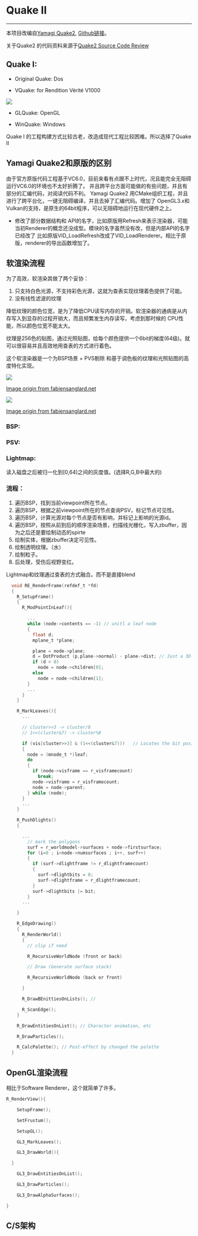 # Quake II
---
本项目改编自[Yamagi Quake2](https://github.com/yquake2/yquake2), [Github链接](https://github.com/yslib/myquake2.git)。

关于Quake2 的代码资料来源于[Quake2 Source Code Review](https://fabiensanglard.net/quake2/index.php)

## Quake I:

- Original Quake: Dos

- VQuake: for Rendition Vérité V1000

![](img/V1000E.jpeg)

- GLQuake: OpenGL

- WinQuake: Windows

Quake I 的工程构建方式比较古老，改造成现代工程比较困难。所以选择了Quake II

## Yamagi Quake2和原版的区别

由于官方原版代码工程基于VC6.0，目前来看有点跟不上时代，况且能完全无阻碍运行VC6.0的环境也不太好折腾了。
并且跨平台方面可能做的有些问题，并且有部分的汇编代码，对阅读代码不利。
Yamagi Quake2 用CMake组织工程，并且进行了跨平台化，一键无阻碍编译，并且去掉了汇编代码。增加了
OpenGL3.x和Vulkan的支持，是原生的64bit程序，可以无阻碍地运行在现代硬件之上。

- 修改了部分数据结构和 API的名字，比如原版用Refresh来表示渲染器，可能当初Renderer的概念还没成型。模块的名字虽然没有改，但是内部API的名字已经改了
比如原版VID_LoadRefresh改成了VID_LoadRenderer。相比于原版，renderer的导出函数增加了。

## 软渲染流程

为了高效，软渲染其做了两个妥协：
1. 只支持白色光源，不支持彩色光源，这就为查表实现纹理着色提供了可能。
2. 没有线性滤波的纹理

降低纹理的颜色位宽，是为了降低CPU读写内存的开销。软渲染器的通病是从内存写入到显存的过程开销大，而且频繁发生内存读写，考虑到那时候的
CPU性能，所以颜色位宽不能太大。

纹理是256色的贴图，通过光照贴图，给每个颜色提供一个6bit的梯度(64级)。就可以很容易并且高效地用查表的方式进行着色。

这个软渲染器是一个为BSP场景 + PVS剔除 和基于调色板的纹理和光照贴图的高度特化实现。

![](img/quake2_palette.jpg)

[Image origin from fabiensanglard.net](https://fabiensanglard.net/quake2/quake2_palette.jpg)

![](img/COLORMAP.jpg)

[Image origin from fabiensanglard.net](https://fabiensanglard.net/fd_proxy/quake2/COLORMAP.jpg)

### BSP:

### PSV:

### Lightmap:
读入磁盘之后被归一化到[0,64)之间的灰度值。(选择R,G,B中最大的)

### 流程：
  1. 遍历BSP，找到当前viewpoint所在节点。
  2. 遍历BSP，根据之前viewpoint所在的节点查询PSV，标记节点可见性。
  3. 遍历BSP，计算光源对每个节点是否有影响，并标记上影响的光源id。
  5. 遍历BSP，按照从前到后的顺序渲染场景，扫描线光栅化，写入zbuffer，因为之后还是要绘制动态的spirte
  6. 绘制实体，根据zbuffer决定可见性。
  7. 绘制透明纹理。（水）
  8. 绘制粒子。
  9. 后处理，受伤后视野变红。

  Lightmap和纹理通过查表的方式融合。而不是直接blend

```c
  void RE_RenderFrame(refdef_t *fd)
  {
    R_SetupFrame()
    {
      R_ModPointInLeaf(){

        ...
        while (node->contents == -1) // unitl a leaf node
        {
          float d;
          mplane_t *plane;

          plane = node->plane;
          d = DotProduct (p,plane->normal) - plane->dist; // Just a 3D-Plane Equation
          if (d > 0)
            node = node->children[0];
          else
            node = node->children[1];
        }
        ...
      }   
    }

    R_MarkLeaves(){
      ...

      // cluster>>3 -> cluster/8
      // 1<<(cluster&7) -> cluster%8

      if (vis[cluster>>3] & (1<<(cluster&7)))   // Locates the bit position in PVS bit vector
      {
        node = (mnode_t *)leaf;
        do
        {
          if (node->visframe == r_visframecount)
            break;
          node->visframe = r_visframecount;
          node = node->parent;
        } while (node);
      }
      ...
    }

    R_PushDlights()
    {

      ...
        // mark the polygons
        surf = r_worldmodel->surfaces + node->firstsurface;
        for (i=0 ; i<node->numsurfaces ; i++, surf++)
        {
          if (surf->dlightframe != r_dlightframecount)
          {
            surf->dlightbits = 0;
            surf->dlightframe = r_dlightframecount;
          }
          surf->dlightbits |= bit;
        }
      ...

    }

    R_EdgeDrawing()
    {
      R_RenderWorld()
      {
        // clip if need

        R_RecursiveWorldNode (front or back)

        // Draw (Generate surface stack)

        R_RecursiveWorldNode (back or front)

      }

      R_DrawBEnittiesOnLists(); //

      R_ScanEdge();
    }

    R_DrawEntitiesOnList(); // Character animation, etc

    R_DrawParticles();

    R_CalcPalette(); // Post-effect by changed the palette
  }
```
## OpenGL渲染流程


相比于Software Renderer，这个就简单了许多。

```c
R_RenderView(){

	SetupFrame();

	SetFrustum();

	SetupGL();

	GL3_MarkLeaves();

	GL3_DrawWorld(){

  }

	GL3_DrawEntitiesOnList();

	GL3_DrawParticles();

	GL3_DrawAlphaSurfaces();

}

```

## C/S架构
